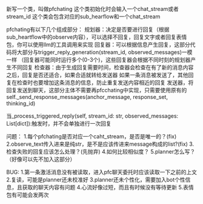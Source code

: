 新写一个类，叫做pfchating
这个类初始化时会输入一个chat_stream或者stream_id
这个类会包含对应的sub_hearflow和一个chat_stream

pfchating有以下几个组成部分：
规划器：决定是否要进行回复（根据sub_heartflow中的observe内容），可以选择不回复，回复文字或者回复表情包，你可以使用llm的工具调用来实现
回复器：可以根据信息产生回复，这部分代码将大部分与trigger_reply_generation(stream_id, observed_messages)一模一样
（回复器可能同时运行多个(0-3个)，这些回复器会根据不同时刻的规划器产生不同回复
检查器：由于生成回复需要时间，检查器会检查在有了新的消息内容之后，回复是否还适合，如果合适就转给发送器
如果一条消息被发送了，其他回复在检查时也要增加这条消息的信息，防止重复发送内容相近的回复
发送器，将回复发送到聊天，这部分主体不需要再pfcchating中实现，只需要使用原有的self._send_response_messages(anchor_message, response_set, thinking_id)


当_process_triggered_reply(self, stream_id: str, observed_messages: List[dict]):触发时，并不会单独进行一次回复


问题：
1.每个pfchating是否对应一个caht_stream，是否是唯一的？(fix)
2.observe_text传入进来是纯str，是不是应该传进来message构成的list?(fix)
3.检查失败的回复应该怎么处理？(先抛弃)
4.如何比较相似度？
5.planner怎么写？（好像可以先不加入这部分）

BUG:
1.第一条激活消息没有被读取，进入pfc聊天委托时应该读取一下之前的上文
2.复读，可能是planner还未校准好
3.planner还未个性化，需要加入bot个性信息，且获取的聊天内容有问题
4.心流好像过短，而且有时候没有等待更新
5.表情包有可能会发两次
